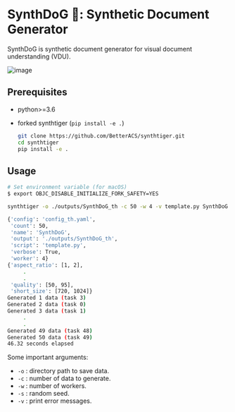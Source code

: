 # SynthDoG 🐶: Synthetic Document Generator

SynthDoG is synthetic document generator for visual document understanding (VDU).

![image](../misc/sample_synthdog.png)

## Prerequisites

- python>=3.6
<!-- - [synthtiger](https://github.com/clovaai/synthtiger) (`pip install synthtiger`) -->
- forked synthtiger (`pip install -e .`)
     ```bash
     git clone https://github.com/BetterACS/synthtiger.git
     cd synthtiger
     pip install -e .
     ```

## Usage

```bash
# Set environment variable (for macOS)
$ export OBJC_DISABLE_INITIALIZE_FORK_SAFETY=YES

synthtiger -o ./outputs/SynthDoG_th -c 50 -w 4 -v template.py SynthDoG config_th.yaml

{'config': 'config_th.yaml',
 'count': 50,
 'name': 'SynthDoG',
 'output': './outputs/SynthDoG_th',
 'script': 'template.py',
 'verbose': True,
 'worker': 4}
{'aspect_ratio': [1, 2],
     .
     .
 'quality': [50, 95],
 'short_size': [720, 1024]}
Generated 1 data (task 3)
Generated 2 data (task 0)
Generated 3 data (task 1)
     .
     .
Generated 49 data (task 48)
Generated 50 data (task 49)
46.32 seconds elapsed
```

Some important arguments:

- `-o` : directory path to save data.
- `-c` : number of data to generate.
- `-w` : number of workers.
- `-s` : random seed.
- `-v` : print error messages.
